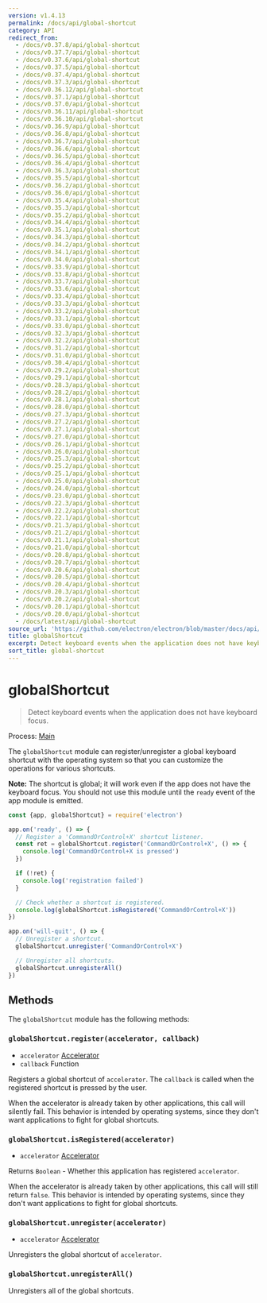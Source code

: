 ```yaml
---
version: v1.4.13
permalink: /docs/api/global-shortcut
category: API
redirect_from:
  - /docs/v0.37.8/api/global-shortcut
  - /docs/v0.37.7/api/global-shortcut
  - /docs/v0.37.6/api/global-shortcut
  - /docs/v0.37.5/api/global-shortcut
  - /docs/v0.37.4/api/global-shortcut
  - /docs/v0.37.3/api/global-shortcut
  - /docs/v0.36.12/api/global-shortcut
  - /docs/v0.37.1/api/global-shortcut
  - /docs/v0.37.0/api/global-shortcut
  - /docs/v0.36.11/api/global-shortcut
  - /docs/v0.36.10/api/global-shortcut
  - /docs/v0.36.9/api/global-shortcut
  - /docs/v0.36.8/api/global-shortcut
  - /docs/v0.36.7/api/global-shortcut
  - /docs/v0.36.6/api/global-shortcut
  - /docs/v0.36.5/api/global-shortcut
  - /docs/v0.36.4/api/global-shortcut
  - /docs/v0.36.3/api/global-shortcut
  - /docs/v0.35.5/api/global-shortcut
  - /docs/v0.36.2/api/global-shortcut
  - /docs/v0.36.0/api/global-shortcut
  - /docs/v0.35.4/api/global-shortcut
  - /docs/v0.35.3/api/global-shortcut
  - /docs/v0.35.2/api/global-shortcut
  - /docs/v0.34.4/api/global-shortcut
  - /docs/v0.35.1/api/global-shortcut
  - /docs/v0.34.3/api/global-shortcut
  - /docs/v0.34.2/api/global-shortcut
  - /docs/v0.34.1/api/global-shortcut
  - /docs/v0.34.0/api/global-shortcut
  - /docs/v0.33.9/api/global-shortcut
  - /docs/v0.33.8/api/global-shortcut
  - /docs/v0.33.7/api/global-shortcut
  - /docs/v0.33.6/api/global-shortcut
  - /docs/v0.33.4/api/global-shortcut
  - /docs/v0.33.3/api/global-shortcut
  - /docs/v0.33.2/api/global-shortcut
  - /docs/v0.33.1/api/global-shortcut
  - /docs/v0.33.0/api/global-shortcut
  - /docs/v0.32.3/api/global-shortcut
  - /docs/v0.32.2/api/global-shortcut
  - /docs/v0.31.2/api/global-shortcut
  - /docs/v0.31.0/api/global-shortcut
  - /docs/v0.30.4/api/global-shortcut
  - /docs/v0.29.2/api/global-shortcut
  - /docs/v0.29.1/api/global-shortcut
  - /docs/v0.28.3/api/global-shortcut
  - /docs/v0.28.2/api/global-shortcut
  - /docs/v0.28.1/api/global-shortcut
  - /docs/v0.28.0/api/global-shortcut
  - /docs/v0.27.3/api/global-shortcut
  - /docs/v0.27.2/api/global-shortcut
  - /docs/v0.27.1/api/global-shortcut
  - /docs/v0.27.0/api/global-shortcut
  - /docs/v0.26.1/api/global-shortcut
  - /docs/v0.26.0/api/global-shortcut
  - /docs/v0.25.3/api/global-shortcut
  - /docs/v0.25.2/api/global-shortcut
  - /docs/v0.25.1/api/global-shortcut
  - /docs/v0.25.0/api/global-shortcut
  - /docs/v0.24.0/api/global-shortcut
  - /docs/v0.23.0/api/global-shortcut
  - /docs/v0.22.3/api/global-shortcut
  - /docs/v0.22.2/api/global-shortcut
  - /docs/v0.22.1/api/global-shortcut
  - /docs/v0.21.3/api/global-shortcut
  - /docs/v0.21.2/api/global-shortcut
  - /docs/v0.21.1/api/global-shortcut
  - /docs/v0.21.0/api/global-shortcut
  - /docs/v0.20.8/api/global-shortcut
  - /docs/v0.20.7/api/global-shortcut
  - /docs/v0.20.6/api/global-shortcut
  - /docs/v0.20.5/api/global-shortcut
  - /docs/v0.20.4/api/global-shortcut
  - /docs/v0.20.3/api/global-shortcut
  - /docs/v0.20.2/api/global-shortcut
  - /docs/v0.20.1/api/global-shortcut
  - /docs/v0.20.0/api/global-shortcut
  - /docs/latest/api/global-shortcut
source_url: 'https://github.com/electron/electron/blob/master/docs/api/global-shortcut.md'
title: globalShortcut
excerpt: Detect keyboard events when the application does not have keyboard focus.
sort_title: global-shortcut
---
```

# globalShortcut

> Detect keyboard events when the application does not have keyboard focus.

Process: [Main]({{site.baseurl}}/docs/tutorial/quick-start#main-process)

The `globalShortcut` module can register/unregister a global keyboard shortcut with the operating system so that you can customize the operations for various shortcuts.

**Note:** The shortcut is global; it will work even if the app does not have the keyboard focus. You should not use this module until the `ready` event of the app module is emitted.

```javascript
const {app, globalShortcut} = require('electron')

app.on('ready', () => {
  // Register a 'CommandOrControl+X' shortcut listener.
  const ret = globalShortcut.register('CommandOrControl+X', () => {
    console.log('CommandOrControl+X is pressed')
  })

  if (!ret) {
    console.log('registration failed')
  }

  // Check whether a shortcut is registered.
  console.log(globalShortcut.isRegistered('CommandOrControl+X'))
})

app.on('will-quit', () => {
  // Unregister a shortcut.
  globalShortcut.unregister('CommandOrControl+X')

  // Unregister all shortcuts.
  globalShortcut.unregisterAll()
})
```

## Methods

The `globalShortcut` module has the following methods:

### `globalShortcut.register(accelerator, callback)`

*   `accelerator` [Accelerator]({{site.baseurl}}/docs/api/accelerator)
*   `callback` Function

Registers a global shortcut of `accelerator`. The `callback` is called when the registered shortcut is pressed by the user.

When the accelerator is already taken by other applications, this call will silently fail. This behavior is intended by operating systems, since they don't want applications to fight for global shortcuts.

### `globalShortcut.isRegistered(accelerator)`

*   `accelerator` [Accelerator]({{site.baseurl}}/docs/api/accelerator)

Returns `Boolean` - Whether this application has registered `accelerator`.

When the accelerator is already taken by other applications, this call will still return `false`. This behavior is intended by operating systems, since they don't want applications to fight for global shortcuts.

### `globalShortcut.unregister(accelerator)`

*   `accelerator` [Accelerator]({{site.baseurl}}/docs/api/accelerator)

Unregisters the global shortcut of `accelerator`.

### `globalShortcut.unregisterAll()`

Unregisters all of the global shortcuts.
